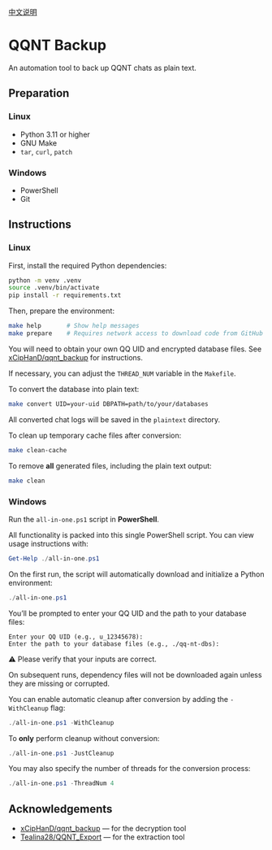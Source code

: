 [中文说明](./README-CN.md)

# QQNT Backup

An automation tool to back up QQNT chats as plain text.

## Preparation

### Linux

- Python 3.11 or higher  
- GNU Make  
- `tar`, `curl`, `patch`  

### Windows

- PowerShell  
- Git  

## Instructions

### Linux

First, install the required Python dependencies:

```bash
python -m venv .venv
source .venv/bin/activate
pip install -r requirements.txt
```

Then, prepare the environment:

```bash
make help       # Show help messages
make prepare    # Requires network access to download code from GitHub
```

You will need to obtain your own QQ UID and encrypted database files. See [xCipHanD/qqnt_backup](https://github.com/xCipHanD/qqnt_backup) for instructions.

If necessary, you can adjust the `THREAD_NUM` variable in the `Makefile`.

To convert the database into plain text:

```bash
make convert UID=your-uid DBPATH=path/to/your/databases
```

All converted chat logs will be saved in the `plaintext` directory.

To clean up temporary cache files after conversion:

```bash
make clean-cache
```

To remove **all** generated files, including the plain text output:

```bash
make clean
```

### Windows

Run the `all-in-one.ps1` script in **PowerShell**.

All functionality is packed into this single PowerShell script. You can view usage instructions with:

```powershell
Get-Help ./all-in-one.ps1
```

On the first run, the script will automatically download and initialize a Python environment:

```powershell
./all-in-one.ps1
```

You’ll be prompted to enter your QQ UID and the path to your database files:

```
Enter your QQ UID (e.g., u_12345678):
Enter the path to your database files (e.g., ./qq-nt-dbs):
```

⚠️ Please verify that your inputs are correct.

On subsequent runs, dependency files will not be downloaded again unless they are missing or corrupted.

You can enable automatic cleanup after conversion by adding the `-WithCleanup` flag:

```powershell
./all-in-one.ps1 -WithCleanup
```

To **only** perform cleanup without conversion:

```powershell
./all-in-one.ps1 -JustCleanup
```

You may also specify the number of threads for the conversion process:

```powershell
./all-in-one.ps1 -ThreadNum 4
```

## Acknowledgements

- [xCipHanD/qqnt_backup](https://github.com/xCipHanD/qqnt_backup) — for the decryption tool  
- [Tealina28/QQNT_Export](https://github.com/Tealina28/QQNT_Export.git) — for the extraction tool
